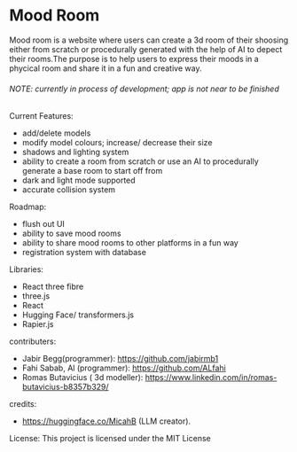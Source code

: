 # Mood Room


Mood room is a website where users can create a 3d room of their shoosing either from scratch or procedurally generated with the help of AI to depect their rooms.The purpose is to help users to express their moods in a phycical room and share it in a fun and creative way.


###### NOTE: currently in process of development; app is not near to be finished

Current Features:
- add/delete models
- modify model colours; increase/ decrease their size
- shadows and lighting system
- ability to create a room from scratch or use an AI to procedurally generate a base room to start off from
- dark and light mode supported
- accurate collision system


Roadmap:
- flush out UI
- ability to save mood rooms
- ability to share mood rooms to other platforms in a fun way
- registration system with database

Libraries:
- React three fibre
- three.js
- React
- Hugging Face/ transformers.js
- Rapier.js

contributers:
- Jabir Begg(programmer): https://github.com/jabirmb1
- Fahi Sabab, Al (programmer):  https://github.com/ALfahi
- Romas Butavicius ( 3d modeller): https://www.linkedin.com/in/romas-butavicius-b8357b329/

credits:
- https://huggingface.co/MicahB (LLM creator).

License:
This project is licensed under the MIT License
